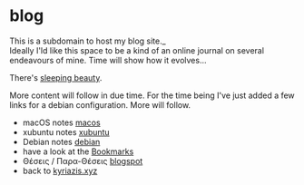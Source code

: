 # blog
This is a subdomain to host my blog site._<br>
Ideally I'ld like this space to be a kind of an online journal on several endeavours of mine. Time will show how it evolves...

There's [sleeping beauty].

More content will follow in due time. For the time being I've just added a few links for a debian configuration. More will follow.


- macOS notes [macos]
- xubuntu notes [xubuntu]
- Debian notes [debian]
- have a look at the [Bookmarks]
- Θέσεις / Παρα-Θέσεις [blogspot]
- back to [kyriazis.xyz]

[sleeping beauty]: <sleepingbeauty.html>
[Bookmarks]: <https://bookmarks.kyriazis.xyz>
[kyriazis.xyz]: <https://kyriazis.xyz>
[debian]: <debian.html>
[macos]: <macosnotes.html>
[xubuntu]: <xubuntunotes.html>
[blogspot]: <https://nkyriazis.blogspot.com/>


